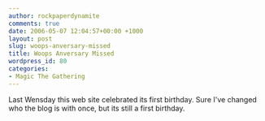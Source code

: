 ```yaml
---
author: rockpaperdynamite
comments: true
date: 2006-05-07 12:04:57+00:00 +1000
layout: post
slug: woops-anversary-missed
title: Woops Anversary Missed
wordpress_id: 80
categories:
- Magic The Gathering
---
```


Last Wensday this web site celebrated its first birthday. Sure I've changed who the blog is with once, but its still a first birthday.
